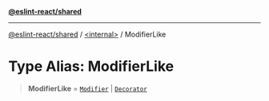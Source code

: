 [**@eslint-react/shared**](../../README.md)

***

[@eslint-react/shared](../../README.md) / [\<internal\>](../README.md) / ModifierLike

# Type Alias: ModifierLike

> **ModifierLike** = [`Modifier`](Modifier.md) \| [`Decorator`](../interfaces/Decorator-1.md)
